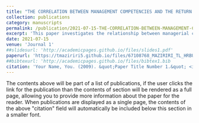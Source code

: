 ```yaml
---
title: "THE CORRELATION BETWEEN MANAGEMENT COMPETENCIES AND THE RETURN ON EQUITY OF SMALL BUSINESSES"
collection: publications
category: manuscripts
permalink: /publication/2021-07-15-THE-CORRELATION-BETWEEN-MANAGEMENT-COMPETENCIES-AND-THE-RETURN-ON-EQUITY-OF-SMALL-BUSINESSES
excerpt: 'This paper investigates the relationship between managerial competencies and the financial performance of small businesses, with a focus on return on equity (ROE). It examines how skills such as strategic planning, leadership, financial management, and decision-making contribute to improved profitability and long-term business sustainability. The study emphasizes that beyond access to resources, the ability of managers to effectively apply their competencies plays a central role in business success. Findings suggest that small businesses with stronger managerial competencies tend to achieve higher ROE, underlining the importance of developing and nurturing these skills in the entrepreneurial sector.'
date: 2021-07-15
venue: 'Journal 1'
##slidesurl: 'http://academicpages.github.io/files/slides1.pdf'
paperurl: 'https://tmaziriri5.github.io/files/67108768_MAZIRIRI_TL_HRBUS83_ASS05-converted.pdf'
##bibtexurl: 'http://academicpages.github.io/files/bibtex1.bib
citation: 'Your Name, You. (2009). &quot;Paper Title Number 1.&quot; <i>Journal 1</i>. 1(1).'
---
```

The contents above will be part of a list of publications, if the user clicks the link for the publication than the contents of section will be rendered as a full page, allowing you to provide more information about the paper for the reader. When publications are displayed as a single page, the contents of the above "citation" field will automatically be included below this section in a smaller font.
